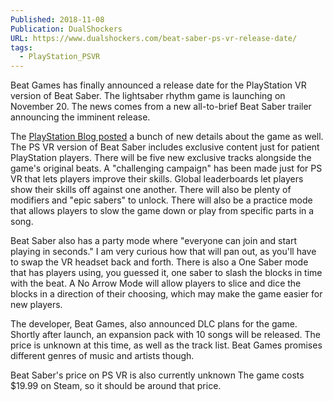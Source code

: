 ```yaml
---
Published: 2018-11-08
Publication: DualShockers
URL: https://www.dualshockers.com/beat-saber-ps-vr-release-date/
tags:
  - PlayStation_PSVR
---
```

Beat Games has finally announced a release date for the PlayStation VR version of Beat Saber. The lightsaber rhythm game is launching on November 20. The news comes from a new all-to-brief Beat Saber trailer announcing the imminent release.

The [PlayStation Blog posted](https://blog.us.playstation.com/2018/11/08/beat-saber-lands-on-ps-vr-november-20-with-new-content/) a bunch of new details about the game as well. The PS VR version of Beat Saber includes exclusive content just for patient PlayStation players. There will be five new exclusive tracks alongside the game's original beats. A "challenging campaign" has been made just for PS VR that lets players improve their skills. Global leaderboards let players show their skills off against one another. There will also be plenty of modifiers and "epic sabers" to unlock. There will also be a practice mode that allows players to slow the game down or play from specific parts in a song.

Beat Saber also has a party mode where "everyone can join and start playing in seconds." I am very curious how that will pan out, as you'll have to swap the VR headset back and forth. There is also a One Saber mode that has players using, you guessed it, one saber to slash the blocks in time with the beat. A No Arrow Mode will allow players to slice and dice the blocks in a direction of their choosing, which may make the game easier for new players.

The developer, Beat Games, also announced DLC plans for the game. Shortly after launch, an expansion pack with 10 songs will be released. The price is unknown at this time, as well as the track list. Beat Games promises different genres of music and artists though.

Beat Saber's price on PS VR is also currently unknown The game costs $19.99 on Steam, so it should be around that price.